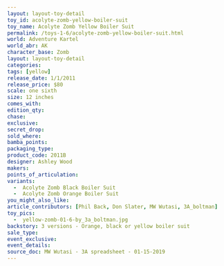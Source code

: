 ```yaml
---
layout: layout-toy-detail 
toy_id: acolyte-zomb-yellow-boiler-suit
toy_name: Acolyte Zomb Yellow Boiler Suit
permalink: /toys-1-6/acolyte-zomb-yellow-boiler-suit.html
world: Adventure Kartel
world_abr: AK
character_base: Zomb
layout: layout-toy-detail
categories: 
tags: [yellow]
release_date: 1/1/2011
release_price: $80 
scale: one sixth
size: 12 inches
comes_with: 
edition_qty: 
chase: 
exclusive: 
secret_drop: 
sold_where: 
bamba_points: 
packaging_type: 
product_code: 2011B
designer: Ashley Wood
makers: 
points_of_articulation: 
variants:  
  -  Acolyte Zomb Black Boiler Suit
  -  Acolyte Zomb Orange Boiler Suit
you_might_also_like: 
article_contributors: [Phil Back, Don Slater, MW Wutasi, 3A_boltman]
toy_pics: 
  -  yellow-zomb-01-6-by_3a_boltman.jpg
backstory: 3 versions - Orange, black or yellow boiler suit
sale_type: 
event_exclusive: 
event_details: 
source_doc: MW Wutasi - 3A spreadsheet - 01-15-2019
---
```

